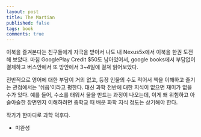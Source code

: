 ```yaml
---
layout: post
title: The Martian
published: false
tags: book
comments: true
---
```


이북을 즐겨본다는 친구들에게 자극을 받아서 나도 내 Nexus5x에서 이북을 한권 도전해 보았다.
마침 GooglePlay Credit $50도 남아있어서, google books에서 부담없이 결제하고 버스안에서 또 방안에서 3~4일에 걸쳐 읽어보았다.

전반적으로 영어에 대한 부담이 거의 없고, 등장 인물의 수도 적어서 책을 이해하고 즐기는 관점에서는 '쉬움'이라고 평한다.
대신 과학 전반에 대한 지식이 없으면 재미가 없을 수가 있다. 
예를 들어, 수소를 태워서 물을 만드는 과정이 나오는데, 이게 왜 위험하고 아슬아슬한 장면인지 이해하려면 중학교 때 배운 화학 지식 정도는 상기해야 한다.

작가가 한마디로 과학 덕후다. 

- 미완성 


